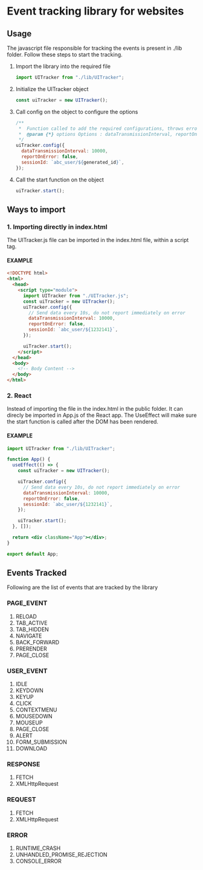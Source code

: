 # Event tracking library for websites

## Usage

The javascript file responsible for tracking the events is present in ./lib folder. Follow these steps to start the tracking.

1. Import the library into the required file

   ```js
   import UITracker from "./lib/UITracker";
   ```

2. Initialize the UITracker object
   ```js
   const uiTracker = new UITracker();
   ```
3. Call config on the object to configure the options
   ```js
   /**
    *  Function called to add the required configurations, throws error if argument count is not 3
    *  @param {*} options Options : dataTransmissionInterval, reportOnError, and sessionId that need to be configured
    */
   uiTracker.config({
     dataTransmissionInterval: 10000,
     reportOnError: false,
     sessionId: `abc_user/${generated_id}`,
   });
   ```
4. Call the start function on the object
   ```js
   uiTracker.start();
   ```

## Ways to import

### 1. Importing directly in index.html

The UITracker.js file can be imported in the index.html file, within a script tag.

#### EXAMPLE

```html
<!DOCTYPE html>
<html>
  <head>
    <script type="module">
      import UITracker from "./UITracker.js";
      const uiTracker = new UITracker();
      uiTracker.config({
        // Send data every 10s, do not report immediately on error
        dataTransmissionInterval: 10000,
        reportOnError: false,
        sessionId: `abc_user/${1232141}`,
      });

      uiTracker.start();
    </script>
  </head>
  <body>
    <!-- Body Content -->
  </body>
</html>
```

### 2. React

Instead of importing the file in the index.html in the public folder. It can direcly be imported in App.js of the React app. The UseEffect will make sure the start function is called after the DOM has been rendered.

#### EXAMPLE

```jsx
import UITracker from "./lib/UITracker";

function App() {
  useEffect(() => {
    const uiTracker = new UITracker();

    uiTracker.config({
      // Send data every 10s, do not report immediately on error
      dataTransmissionInterval: 10000,
      reportOnError: false,
      sessionId: `abc_user/${1232141}`,
    });

    uiTracker.start();
  }, []);

  return <div className="App"></div>;
}

export default App;
```

## Events Tracked

Following are the list of events that are tracked by the library

### PAGE_EVENT

1. RELOAD
2. TAB_ACTIVE
3. TAB_HIDDEN
4. NAVIGATE
5. BACK_FORWARD
6. PRERENDER
7. PAGE_CLOSE

### USER_EVENT

1. IDLE
2. KEYDOWN
3. KEYUP
4. CLICK
5. CONTEXTMENU
6. MOUSEDOWN
7. MOUSEUP
8. PAGE_CLOSE
9. ALERT
10. FORM_SUBMISSION
11. DOWNLOAD

### RESPONSE

1. FETCH
2. XMLHttpRequest

### REQUEST

1. FETCH
2. XMLHttpRequest

### ERROR

1. RUNTIME_CRASH
2. UNHANDLED_PROMISE_REJECTION
3. CONSOLE_ERROR
